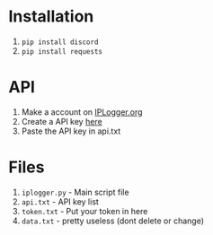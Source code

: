# Installation

1. `pip install discord`
2. `pip install requests`

#  API

1. Make a account on <a href="https://iplogger.org/">IPLogger.org</a> 
2. Create a API key <a href="https://iplogger.org/account/api/">here</a>
3. Paste the API key in api.txt

# Files

1. `iplogger.py` - Main script file
2. `api.txt` - API key list
3. `token.txt` - Put your token in here
4. `data.txt` - pretty useless (dont delete or change)
